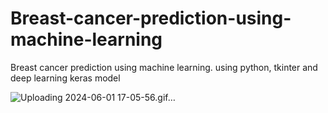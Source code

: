 # Breast-cancer-prediction-using-machine-learning
Breast cancer prediction using machine learning. using python, tkinter and deep learning keras model


![Uploading 2024-06-01 17-05-56.gif…]()
